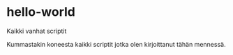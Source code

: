 # hello-world
Kaikki vanhat scriptit

Kummastakin koneesta kaikki scriptit jotka olen kirjoittanut tähän mennessä.
